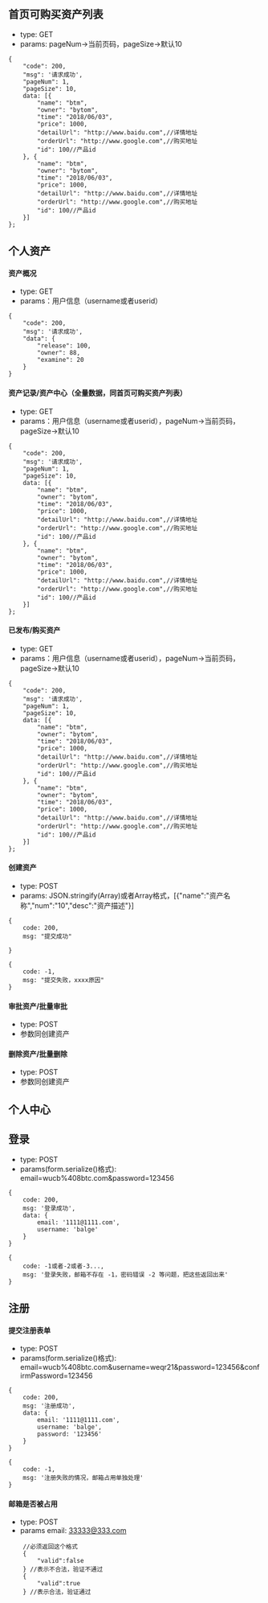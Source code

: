 ## 首页可购买资产列表

- type: GET
- params: pageNum->当前页码，pageSize->默认10
```
{
	"code": 200,
	"msg": '请求成功',
	"pageNum": 1,
	"pageSize": 10,
	data: [{
		"name": "btm",
		"owner": "bytom",
		"time": "2018/06/03",
		"price": 1000,
		"detailUrl": "http://www.baidu.com",//详情地址
		"orderUrl": "http://www.google.com",//购买地址
		"id": 100//产品id
	}, {
		"name": "btm",
		"owner": "bytom",
		"time": "2018/06/03",
		"price": 1000,
		"detailUrl": "http://www.baidu.com",//详情地址
		"orderUrl": "http://www.google.com",//购买地址
		"id": 100//产品id
	}]
};
```

## 个人资产

#### 资产概况

- type: GET
- params：用户信息（username或者userid）

```
{
	"code": 200,
	"msg": '请求成功',
	"data": {
		"release": 100,
		"owner": 88,
		"examine": 20
	}
}
```

#### 资产记录/资产中心（全量数据，同首页可购买资产列表）

- type: GET
- params：用户信息（username或者userid），pageNum->当前页码，pageSize->默认10

```
{
	"code": 200,
	"msg": '请求成功',
	"pageNum": 1,
	"pageSize": 10,
	data: [{
		"name": "btm",
		"owner": "bytom",
		"time": "2018/06/03",
		"price": 1000,
		"detailUrl": "http://www.baidu.com",//详情地址
		"orderUrl": "http://www.google.com",//购买地址
		"id": 100//产品id
	}, {
		"name": "btm",
		"owner": "bytom",
		"time": "2018/06/03",
		"price": 1000,
		"detailUrl": "http://www.baidu.com",//详情地址
		"orderUrl": "http://www.google.com",//购买地址
		"id": 100//产品id
	}]
};
```

#### 已发布/购买资产


- type: GET
- params：用户信息（username或者userid），pageNum->当前页码，pageSize->默认10

```
{
	"code": 200,
	"msg": '请求成功',
	"pageNum": 1,
	"pageSize": 10,
	data: [{
		"name": "btm",
		"owner": "bytom",
		"time": "2018/06/03",
		"price": 1000,
		"detailUrl": "http://www.baidu.com",//详情地址
		"orderUrl": "http://www.google.com",//购买地址
		"id": 100//产品id
	}, {
		"name": "btm",
		"owner": "bytom",
		"time": "2018/06/03",
		"price": 1000,
		"detailUrl": "http://www.baidu.com",//详情地址
		"orderUrl": "http://www.google.com",//购买地址
		"id": 100//产品id
	}]
};
```

#### 创建资产

- type: POST
- params: JSON.stringify(Array)或者Array格式，[{"name":"资产名称","num":"10","desc":"资产描述"}]

```
{
	code: 200,
	msg: "提交成功"

}

{
	code: -1,
	msg: "提交失败，xxxx原因"
}
```

#### 审批资产/批量审批

- type: POST 
- 参数同创建资产


#### 删除资产/批量删除

- type: POST
- 参数同创建资产


## 个人中心


## 登录

- type: POST
- params(form.serialize()格式): email=wucb%408btc.com&password=123456

```
{
	code: 200,
	msg: '登录成功',
	data: {
		email: '1111@1111.com',
		username: 'balge'
	}
}

{
	code: -1或者-2或者-3...,
	msg: '登录失败，邮箱不存在 -1，密码错误 -2 等问题，把这些返回出来'
}
```


## 注册

#### 提交注册表单
- type: POST
- params(form.serialize()格式): email=wucb%408btc.com&username=weqr21&password=123456&confirmPassword=123456

```
{
	code: 200,
	msg: '注册成功',
	data: {
		email: '1111@1111.com',
		username: 'balge',
		password: '123456'
	}
}

{
	code: -1,
	msg: '注册失败的情况，邮箱占用单独处理'
}

```


#### 邮箱是否被占用


- type: POST
- params       email: 33333@333.com

```
	//必须返回这个格式
	{
		"valid":false
	} //表示不合法，验证不通过
	{
		"valid":true
	} //表示合法，验证通过
```













